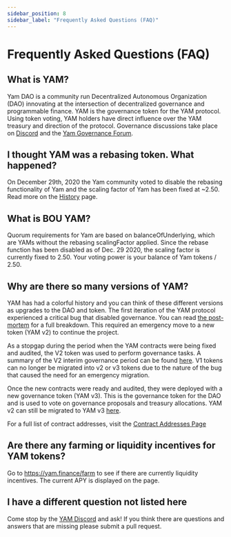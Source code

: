 ```yaml
---
sidebar_position: 8
sidebar_label: "Frequently Asked Questions (FAQ)"
---
```


# Frequently Asked Questions (FAQ)

## What is YAM?

Yam DAO is a community run Decentralized Autonomous Organization (DAO) innovating at the intersection of decentralized governance and programmable finance. YAM is the governance token for the YAM protocol. Using token voting, YAM holders have direct influence over the YAM treasury and direction of the protocol. Governance discussions take place on [Discord](https://discord.gg/qceE8SQjXs) and the [Yam Governance Forum](https://forum.yam.finance/).

## I thought YAM was a rebasing token. What happened?

On December 29th, 2020 the Yam community voted to disable the rebasing functionality of Yam and the scaling factor of Yam has been fixed at ~2.50. Read more on the [History](History_new.md) page.

## What is BOU YAM?

Quorum requirements for Yam are based on balanceOfUnderlying, which are YAMs without the rebasing scalingFactor applied. Since the rebase function has been disabled as of Dec. 29 2020, the scaling factor is currently fixed to 2.50. Your voting power is your balance of Yam tokens / 2.50.

## Why are there so many versions of YAM?

YAM has had a colorful history and you can think of these different versions as upgrades to the DAO and token. The first iteration of the YAM protocol experienced a critical bug that disabled governance. You can read [the post-mortem](https://medium.com/yam-finance/yam-post-rescue-attempt-update-c9c90c05953f) for a full breakdown. This required an emergency move to a new token (YAM v2) to continue the project.

As a stopgap during the period when the YAM contracts were being fixed and audited, the V2 token was used to perform governance tasks. A summary of the V2 interim governance period can be found [here](https://medium.com/yam-finance/the-road-to-v3-yamv2-interim-governance-summary-f17ba4a9d1aa). V1 tokens can no longer be migrated into v2 or v3 tokens due to the nature of the bug that caused the need for an emergency migration.

Once the new contracts were ready and audited, they were deployed with a new governance token (YAM v3). This is the governance token for the DAO and is used to vote on governance proposals and treasury allocations. YAM v2 can still be migrated to YAM v3 [here](https://yam.finance/#/Migrate).

For a full list of contract addresses, visit the [Contract Addresses Page](Contract_addresses.md)

## Are there any farming or liquidity incentives for YAM tokens?

Go to <https://yam.finance/farm> to see if there are currently liquidity incentives. The current APY is displayed on the page.

## I have a different question not listed here

Come stop by the [YAM Discord](<https://discord.gg/qceE8SQjXs>) and ask! If you think there are questions and answers that are missing please submit a pull request.
